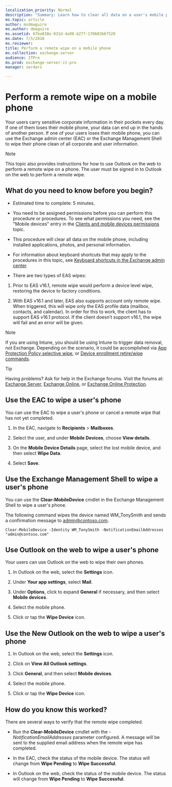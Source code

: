 ```yaml
---
localization_priority: Normal
description: "Summary: Learn how to clear all data on a user's mobile phone in the Exchange admin center."
ms.topic: article
author: msdmaguire
ms.author: dmaguire
ms.assetid: 67ba838e-031d-4a98-b277-170683b6f520
ms.date: 7/5/2018
ms.reviewer: 
title: Perform a remote wipe on a mobile phone
ms.collection: exchange-server
audience: ITPro
ms.prod: exchange-server-it-pro
manager: serdars

---
```


# Perform a remote wipe on a mobile phone

Your users carry sensitive corporate information in their pockets every day. If one of them loses their mobile phone, your data can end up in the hands of another person. If one of your users loses their mobile phone, you can use the Exchange admin center (EAC) or the Exchange Management Shell to wipe their phone clean of all corporate and user information.

> [!NOTE]
> This topic also provides instructions for how to use Outlook on the web to perform a remote wipe on a phone. The user must be signed in to Outlook on the web to perform a remote wipe.

## What do you need to know before you begin?

- Estimated time to complete: 5 minutes.

- You need to be assigned permissions before you can perform this procedure or procedures. To see what permissions you need, see the "Mobile devices" entry in the [Clients and mobile devices permissions](../../permissions/feature-permissions/client-and-mobile-device-permissions.md) topic.

- This procedure will clear all data on the mobile phone, including installed applications, photos, and personal information.

- For information about keyboard shortcuts that may apply to the procedures in this topic, see [Keyboard shortcuts in the Exchange admin center](../../about-documentation/exchange-admin-center-keyboard-shortcuts.md).

- There are two types of EAS wipes:

1. Prior to EAS v16.1, remote wipe would perform a device level wipe, restoring the device to factory conditions.

2. With EAS v16.1 and later, EAS also supports account only remote wipe. When triggered, this will wipe only the EAS profile data (mailbox, contacts, and calendar). In order for this to work, the client has to support EAS v16.1 protocol. If the client doesn’t support v16.1, the wipe will fail and an error will be given.

> [!NOTE]
> If you are using Intune, you should be using Intune to trigger data removal, not Exchange. Depending on the scenario, it could be accomplished via [App Protection Policy selective wipe](https://docs.microsoft.com/intune/apps-selective-wipe), or [Device enrollment retire/wipe commands](https://docs.microsoft.com/intune/devices-wipe).

> [!TIP]
> Having problems? Ask for help in the Exchange forums. Visit the forums at: [Exchange Server](https://go.microsoft.com/fwlink/p/?linkId=60612), [Exchange Online](https://go.microsoft.com/fwlink/p/?linkId=267542), or [Exchange Online Protection](https://go.microsoft.com/fwlink/p/?linkId=285351).

## Use the EAC to wipe a user's phone

You can use the EAC to wipe a user's phone or cancel a remote wipe that has not yet completed.

1. In the EAC, navigate to **Recipients** \> **Mailboxes**.

2. Select the user, and under **Mobile Devices**, choose **View details**.

3. On the **Mobile Device Details** page, select the lost mobile device, and then select **Wipe Data**.

4. Select **Save**.

## Use the Exchange Management Shell to wipe a user's phone

You can use the **Clear-MobileDevice** cmdlet in the Exchange Management Shell to wipe a user's phone.

The following command wipes the device named WM_TonySmith and sends a confirmation message to admin@contoso.com.

```
Clear-MobileDevice -Identity WM_TonySmith -NotificationEmailAddresses "admin@contoso.com"
```

## Use Outlook on the web to wipe a user's phone

Your users can use Outlook on the web to wipe their own phones.

1. In Outlook on the web, select the **Settings** icon.

2. Under **Your app settings**, select **Mail**.

3. Under **Options**, click to expand **General** if necessary, and then select **Mobile devices**.

4. Select the mobile phone.

5. Click or tap the **Wipe Device** icon.

## Use the New Outlook on the web to wipe a user's phone

1. In Outlook on the web, select the **Settings** icon.

2. Click on **View All Outlook settings**.

3. Click **General**,  and then select **Mobile devices**.

4. Select the mobile phone.

5. Click or tap the **Wipe Device** icon.

## How do you know this worked?

There are several ways to verify that the remote wipe completed.

- Run the **Clear-MobileDevice** cmdlet with the _-NotificationEmailAddresses_ parameter configured. A message will be sent to the supplied email address when the remote wipe has completed.

- In the EAC, check the status of the mobile device. The status will change from **Wipe Pending** to **Wipe Successful**.

- In Outlook on the web, check the status of the mobile device. The status will change from **Wipe Pending** to **Wipe Successful**.
